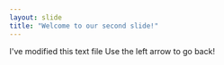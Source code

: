 ```yaml
---
layout: slide
title: "Welcome to our second slide!"
---
```

I've modified this text file
Use the left arrow to go back!
